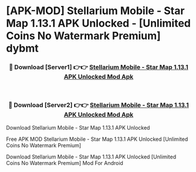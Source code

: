 # [APK-MOD] Stellarium Mobile - Star Map 1.13.1 APK Unlocked - [Unlimited Coins No Watermark Premium] dybmt



<div align="center">
<h3>🔴 Download [Server1] 👉👉 <a href="https://momento.my/?title=Stellarium_Mobile_-_Star_Map_1.13.1_APK_Unlocked">Stellarium Mobile - Star Map 1.13.1 APK Unlocked Mod Apk</a></h3><br>

<h3>🔴 Download [Server2] 👉👉 <a href="https://momento.my/?title=Stellarium_Mobile_-_Star_Map_1.13.1_APK_Unlocked">Stellarium Mobile - Star Map 1.13.1 APK Unlocked Mod Apk</a></h3>
</div>



Download Stellarium Mobile - Star Map 1.13.1 APK Unlocked 

Free APK MOD Stellarium Mobile - Star Map 1.13.1 APK Unlocked [Unlimited Coins No Watermark Premium]

Download Stellarium Mobile - Star Map 1.13.1 APK Unlocked [Unlimited Coins No Watermark Premium] Mod For Android
